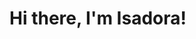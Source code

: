 <html>
	<head>
		<title>Isadora's-Portifolio</title>
	</head>
	<body>
    		<div class="blurb">
        		<h1>Hi there, I'm Isadora!</h1>
    		</div><!-- /.blurb -->

